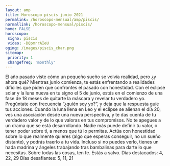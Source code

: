 ```yaml
---
layout: amp
title: Horoscopo piscis junio 2021 
permalink: /horoscopo-mensual/amp/piscis/
normallink: /horoscopo-mensual/piscis/
home: FALSE
horoscopo:
 signo: piscis
 video: -DQpmrrAIeU
ogimg: /images/piscis_char.png
sitemap:
 priority: 1
 changefreq: 'monthly'
---
```



El año pasado viste cómo un pequeño sueño se volvía realidad, pero ¿y ahora qué? Mientras junio comienza, te estás enfrentando a realidades difíciles que piden que confrontes el pasado con honestidad. Con el eclipse solar y la luna nueva en tu signo el 5 de junio, estás en el comienzo de una fase de 18 meses de quitarte la máscara y revelar tu verdadero yo. Pregúntate con frecuencia “¿quién soy yo?”, y deja que la respuesta guíe tus acciones. 
Cuando la luna llena en Leo y el eclipse se alienan el día 20, ves una asociación desde una nueva perspectiva, y te das cuenta de tu verdadero valor y de lo que valoras en tus compromisos. No te apegues a un drama que se está desarrollando. Nadie más puede definir tu valor, o tener poder sobre ti, a menos que tú lo permitas. Actúa con honestidad sobre lo que realmente quieres (algo que esperas conseguir, no un sueño distante), y podrás traerlo a tu vida. Incluso si no puedes verlo, tienes un hada madrina y ángeles trabajando tras bambalinas para darte lo que necesitas. Sobre todas las cosas, ten fe. Estás a salvo. 
Días destacados: 4, 22, 29 
Días desafiantes: 5, 11, 21
